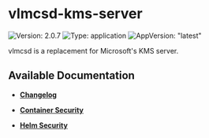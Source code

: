 # vlmcsd-kms-server

![Version: 2.0.7](https://img.shields.io/badge/Version-2.0.7-informational?style=flat-square) ![Type: application](https://img.shields.io/badge/Type-application-informational?style=flat-square) ![AppVersion: "latest"](https://img.shields.io/badge/AppVersion-"latest"-informational?style=flat-square)

vlmcsd is a replacement for Microsoft's KMS server.

## Available Documentation

- [**Changelog**](CHANGELOG)

- [**Container Security**](container-security)

- [**Helm Security**](helm-security)

